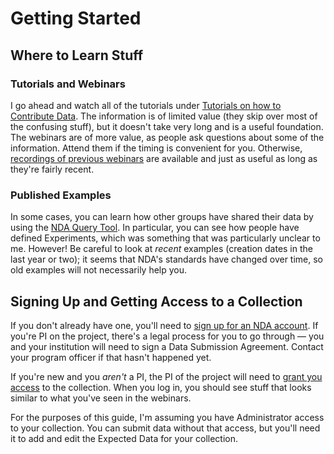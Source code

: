 # Getting Started

## Where to Learn Stuff

### Tutorials and Webinars

I go ahead and watch all of the tutorials under [Tutorials on how to Contribute Data](https://nda.nih.gov/webinars-and-tutorials#tutorials). The information is of limited value (they skip over most of the confusing stuff), but it doesn't take very long and is a useful foundation. The webinars are of more value, as people ask questions about some of the information. Attend them if the timing is convenient for you. Otherwise, [recordings of previous webinars](https://www.gotostage.com/channel/nimhdataarchive) are available and just as useful as long as they're fairly recent.

### Published Examples

In some cases, you can learn how other groups have shared their data by using the [NDA Query Tool](https://nda.nih.gov/general-query.html?q=query=experiments). In particular, you can see how people have defined Experiments, which was something that was particularly unclear to me. However! Be careful to look at _recent_ examples (creation dates in the last year or two); it seems that NDA's standards have changed over time, so old examples will not necessarily help you.

## Signing Up and Getting Access to a Collection

If you don't already have one, you'll need to [sign up for an NDA account](https://nda.nih.gov/user/create_account.html). If you're PI on the project, there's a legal process for you to go through — you and your institution will need to sign a Data Submission Agreement. Contact your program officer if that hasn't happened yet.

If you're new and you *aren't* a PI, the PI of the project will need to [grant you access](https://nda.nih.gov/training/module?trainingModuleId=training.pi&slideId=slide.pi.staff) to the collection. When you log in, you should see stuff that looks similar to what you've seen in the webinars.

For the purposes of this guide, I'm assuming you have Administrator access to your collection. You can submit data without that access, but you'll need it to add and edit the Expected Data for your collection.
